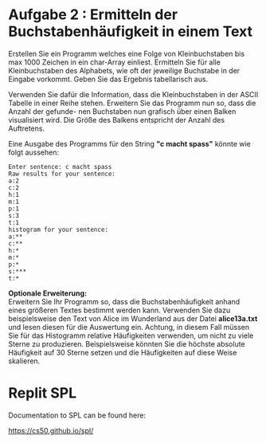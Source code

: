 # Aufgabe 2 : Ermitteln der Buchstabenhäufigkeit in einem Text

Erstellen Sie ein Programm welches eine Folge von Kleinbuchstaben bis max 1000 Zeichen in ein char-Array einliest. Ermitteln Sie für alle Kleinbuchstaben des Alphabets, wie oft der jeweilige Buchstabe in der Eingabe vorkommt. Geben Sie das Ergebnis tabellarisch aus.

Verwenden Sie dafür die Information, dass die Kleinbuchstaben in der ASCII Tabelle
in einer Reihe stehen. Erweitern Sie das Programm nun so, dass die Anzahl der gefunde-
nen Buchstaben nun grafisch über einen Balken visualisiert wird. Die Größe des Balkens
entspricht der Anzahl des Auftretens.

Eine Ausgabe des Programms für den String **"c macht spass"** könnte wie folgt aussehen:

    Enter sentence: c macht spass
    Raw results for your sentence:
    a:2
    c:2
    h:1
    m:1
    p:1
    s:3
    t:1
    histogram for your sentence:
    a:**
    c:**
    h:*
    m:*
    p:*
    s:***
    t:*

**Optionale Erweiterung:**  
Erweitern Sie Ihr Programm so, dass die Buchstabenhäufigkeit anhand eines größeren Textes bestimmt werden kann. Verwenden Sie dazu beispielsweise den Text von Alice im Wunderland aus der Datei **alice13a.txt** und lesen diesen für die Auswertung ein. Achtung, in diesem Fall müssen Sie für das Histogramm relative Häufigkeiten verwenden, um nicht zu viele Sterne zu produzieren. Beispielsweise könnten Sie die höchste absolute Häufigkeit auf 30 Sterne setzen und die Häufigkeiten auf diese Weise skalieren.

# Replit SPL

Documentation to SPL can be found here:

https://cs50.github.io/spl/

